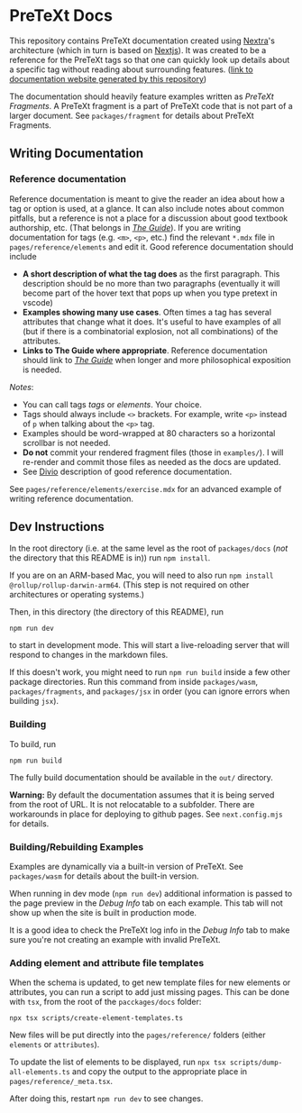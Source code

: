 # PreTeXt Docs

This repository contains PreTeXt documentation created using [Nextra](https://nextra.site/)'s architecture
(which in turn is based on [Nextjs](https://nextjs.org/)). It was created to be a reference for the PreTeXt
tags so that one can quickly look up details about a specific tag without reading about surrounding features. ([link to documentation website generated by this repository](https://siefkenj.github.io/pretext-book/docs))

The documentation should heavily feature examples written as _PreTeXt Fragments_. A PreTeXt fragment is a
part of PreTeXt code that is not part of a larger document. See `packages/fragment` for details about PreTeXt Fragments.

## Writing Documentation

### Reference documentation

Reference documentation is meant to give the reader an idea about how a tag or option is used, at a glance. It can also include
notes about common pitfalls, but a reference is not a place for a discussion about good textbook authorship, etc. (That belongs in
[_The Guide_](https://pretextbook.org/doc/guide/html/guide-toc.html)).
If you are writing documentation for tags (e.g. `<m>`, `<p>`, etc.) find the relevant `*.mdx` file in `pages/reference/elements` and edit it.
Good reference documentation should include

-   **A short description of what the tag does** as the first paragraph. This description should be no more than two paragraphs (eventually it will
    become part of the hover text that pops up when you type pretext in vscode)
-   **Examples showing many use cases**. Often times a tag has several attributes that change what it does. It's useful to have examples of all
    (but if there is a combinatorial explosion, not all combinations) of the attributes.
-   **Links to The Guide where appropriate**. Reference documentation should link to [_The Guide_](https://pretextbook.org/doc/guide/html/guide-toc.html)
    when longer and more philosophical exposition is needed.

_Notes_:

-   You can call tags _tags_ or _elements_. Your choice.
-   Tags should always include `<>` brackets. For example, write `<p>` instead of `p` when talking about the `<p>` tag.
-   Examples should be word-wrapped at 80 characters so a horizontal scrollbar is not needed.
-   **Do not** commit your rendered fragment files (those in `examples/`). I will re-render and commit those files as needed
    as the docs are updated.
-   See [Divio](https://docs.divio.com/documentation-system/reference/) description of good reference documentation.

See `pages/reference/elements/exercise.mdx` for an advanced example of writing reference documentation.

## Dev Instructions

In the root directory (i.e. at the same level as the root of `packages/docs` (_not_ the directory that this README is in)) run `npm install`.

If you are on an ARM-based Mac, you will need to also run `npm install @rollup/rollup-darwin-arm64`.
(This step is not required on other architectures or operating systems.)

Then, in this directory (the directory of this README), run

```
npm run dev
```

to start in development mode. This will start a live-reloading server that will respond to changes in the markdown files.

If this doesn't work, you might need to run `npm run build` inside a few other package directories.  Run this command from inside `packages/wasm`, `packages/fragments`, and `packages/jsx` in order (you can ignore errors when building `jsx`).

### Building

To build, run

```
npm run build
```

The fully build documentation should be available in the `out/` directory.

**Warning:** By default the documentation assumes that it is being served from the root of URL. It is
not relocatable to a subfolder. There are workarounds in place for deploying to github pages. See `next.config.mjs` for details.

### Building/Rebuilding Examples

Examples are dynamically via a built-in version of PreTeXt. See `packages/wasm` for details about the built-in version.

When running in dev mode (`npm run dev`) additional information is passed to the page preview in the _Debug Info_ tab on each example.
This tab will not show up when the site is built in production mode.

It is a good idea to check the PreTeXt log info in the _Debug Info_ tab to make sure you're not creating an example with
invalid PreTeXt.

### Adding element and attribute file templates

When the schema is updated, to get new template files for new elements or attributes, you can run a script to add just missing pages.  This can be done with `tsx`, from the root of the `pacckages/docs` folder:

```
npx tsx scripts/create-element-templates.ts
```

New files will be put directly into the `pages/reference/` folders (either `elements` or `attributes`).

To update the list of elements to be displayed, run `npx tsx scripts/dump-all-elements.ts` and copy the output to the appropriate place in `pages/reference/_meta.tsx`.

After doing this, restart `npm run dev` to see changes.
